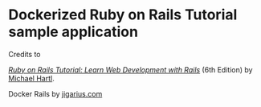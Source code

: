 # Dockerized Ruby on Rails Tutorial sample application

Credits to


[*Ruby on Rails Tutorial:
Learn Web Development with Rails*](https://www.railstutorial.org/)
(6th Edition)
by [Michael Hartl](http://www.michaelhartl.com/).

Docker Rails by [jigarius.com](https://jigarius.com/blog/ruby-on-rails-with-docker-compose)

